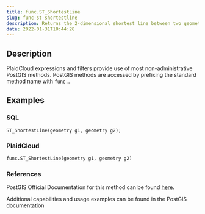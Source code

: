 ```yaml
---
title: func.ST_ShortestLine
slug: func-st-shortestline
description: Returns the 2-dimensional shortest line between two geometries
date: 2022-01-31T10:44:28
---
```



## Description


PlaidCloud expressions and filters provide use of most non-administrative PostGIS methods. PostGIS methods are accessed by prefixing the standard method name with `func.`.



## Examples


### SQL



```
ST_ShortestLine(geometry g1, geometry g2);
```


### PlaidCloud



```python
func.ST_ShortestLine(geometry g1, geometry g2)
```


### References


PostGIS Official Documentation for this method can be found [here](https://postgis.net/docs/manual-3.1/ST_ShortestLine.html).



Additional capabilities and usage examples can be found in the PostGIS documentation

